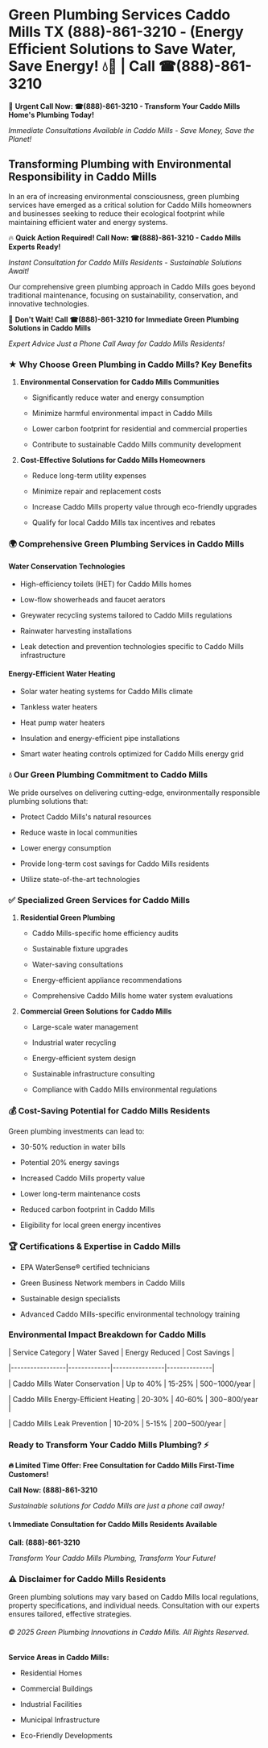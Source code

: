 # Green Plumbing Services Caddo Mills TX (888)-861-3210 - (Energy Efficient Solutions to Save Water, Save Energy! 💧🌿 | Call ☎(888)-861-3210

🚨 **Urgent Call Now: ☎(888)-861-3210 - Transform Your Caddo Mills Home's Plumbing Today!**
*Immediate Consultations Available in Caddo Mills - Save Money, Save the Planet!*

## Transforming Plumbing with Environmental Responsibility in Caddo Mills

In an era of increasing environmental consciousness, green plumbing services have emerged as a critical solution for Caddo Mills homeowners and businesses seeking to reduce their ecological footprint while maintaining efficient water and energy systems. 

🔥 **Quick Action Required! Call Now: ☎(888)-861-3210 - Caddo Mills Experts Ready!**
*Instant Consultation for Caddo Mills Residents - Sustainable Solutions Await!*

Our comprehensive green plumbing approach in Caddo Mills goes beyond traditional maintenance, focusing on sustainability, conservation, and innovative technologies.

🚨 **Don't Wait! Call ☎(888)-861-3210 for Immediate Green Plumbing Solutions in Caddo Mills**
*Expert Advice Just a Phone Call Away for Caddo Mills Residents!*

### ★ Why Choose Green Plumbing in Caddo Mills? Key Benefits

1. **Environmental Conservation for Caddo Mills Communities** 
   - Significantly reduce water and energy consumption
   - Minimize harmful environmental impact in Caddo Mills
   - Lower carbon footprint for residential and commercial properties
   - Contribute to sustainable Caddo Mills community development

2. **Cost-Effective Solutions for Caddo Mills Homeowners** 
   - Reduce long-term utility expenses
   - Minimize repair and replacement costs
   - Increase Caddo Mills property value through eco-friendly upgrades
   - Qualify for local Caddo Mills tax incentives and rebates

### 🌍 Comprehensive Green Plumbing Services in Caddo Mills

#### Water Conservation Technologies
- High-efficiency toilets (HET) for Caddo Mills homes
- Low-flow showerheads and faucet aerators
- Greywater recycling systems tailored to Caddo Mills regulations
- Rainwater harvesting installations
- Leak detection and prevention technologies specific to Caddo Mills infrastructure

#### Energy-Efficient Water Heating
- Solar water heating systems for Caddo Mills climate
- Tankless water heaters
- Heat pump water heaters
- Insulation and energy-efficient pipe installations
- Smart water heating controls optimized for Caddo Mills energy grid

### 💧 Our Green Plumbing Commitment to Caddo Mills

We pride ourselves on delivering cutting-edge, environmentally responsible plumbing solutions that:
- Protect Caddo Mills's natural resources
- Reduce waste in local communities
- Lower energy consumption
- Provide long-term cost savings for Caddo Mills residents
- Utilize state-of-the-art technologies

### ✅ Specialized Green Services for Caddo Mills

1. **Residential Green Plumbing**
   - Caddo Mills-specific home efficiency audits
   - Sustainable fixture upgrades
   - Water-saving consultations
   - Energy-efficient appliance recommendations
   - Comprehensive Caddo Mills home water system evaluations

2. **Commercial Green Solutions for Caddo Mills**
   - Large-scale water management
   - Industrial water recycling
   - Energy-efficient system design
   - Sustainable infrastructure consulting
   - Compliance with Caddo Mills environmental regulations

### 💰 Cost-Saving Potential for Caddo Mills Residents

Green plumbing investments can lead to:
- 30-50% reduction in water bills
- Potential 20% energy savings
- Increased Caddo Mills property value
- Lower long-term maintenance costs
- Reduced carbon footprint in Caddo Mills
- Eligibility for local green energy incentives

### 🏆 Certifications & Expertise in Caddo Mills

- EPA WaterSense® certified technicians
- Green Business Network members in Caddo Mills
- Sustainable design specialists
- Advanced Caddo Mills-specific environmental technology training

### Environmental Impact Breakdown for Caddo Mills

| Service Category | Water Saved | Energy Reduced | Cost Savings |
|-----------------|-------------|----------------|--------------|
| Caddo Mills Water Conservation | Up to 40% | 15-25% | $500-$1000/year |
| Caddo Mills Energy-Efficient Heating | 20-30% | 40-60% | $300-$800/year |
| Caddo Mills Leak Prevention | 10-20% | 5-15% | $200-$500/year |

### Ready to Transform Your Caddo Mills Plumbing? ⚡

**🔥 Limited Time Offer: Free Consultation for Caddo Mills First-Time Customers!**

**Call Now: (888)-861-3210**
*Sustainable solutions for Caddo Mills are just a phone call away!*

#### 📞 Immediate Consultation for Caddo Mills Residents Available

**Call: (888)-861-3210**
*Transform Your Caddo Mills Plumbing, Transform Your Future!*

### ⚠️ Disclaimer for Caddo Mills Residents

Green plumbing solutions may vary based on Caddo Mills local regulations, property specifications, and individual needs. Consultation with our experts ensures tailored, effective strategies.

###### © 2025 Green Plumbing Innovations in Caddo Mills. All Rights Reserved.

**Service Areas in Caddo Mills:** 
- Residential Homes
- Commercial Buildings
- Industrial Facilities
- Municipal Infrastructure
- Eco-Friendly Developments